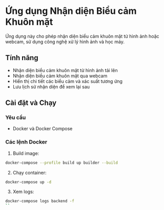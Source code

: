 # Ứng dụng Nhận diện Biểu cảm Khuôn mặt

Ứng dụng này cho phép nhận diện biểu cảm khuôn mặt từ hình ảnh hoặc webcam, sử dụng công nghệ xử lý hình ảnh và học máy.

## Tính năng

- Nhận diện biểu cảm khuôn mặt từ hình ảnh tải lên
- Nhận diện biểu cảm khuôn mặt qua webcam
- Hiển thị chi tiết các biểu cảm và xác suất tương ứng
- Lưu lịch sử nhận diện để xem lại sau

## Cài đặt và Chạy

### Yêu cầu

- Docker và Docker Compose

### Các lệnh Docker

1. Build image:

```bash
docker-compose --profile build up builder --build
```

2. Chạy container:

```bash
docker-compose up -d
```

3. Xem logs:

```bash
docker-compose logs backend -f
``
```
